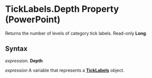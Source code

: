 
# TickLabels.Depth Property (PowerPoint)

Returns the number of levels of category tick labels. Read-only  **Long**.


## Syntax

 _expression_. **Depth**

 _expression_ A variable that represents a **[TickLabels](2ba878bf-3a76-1350-2bd4-615c2520f042.md)** object.

